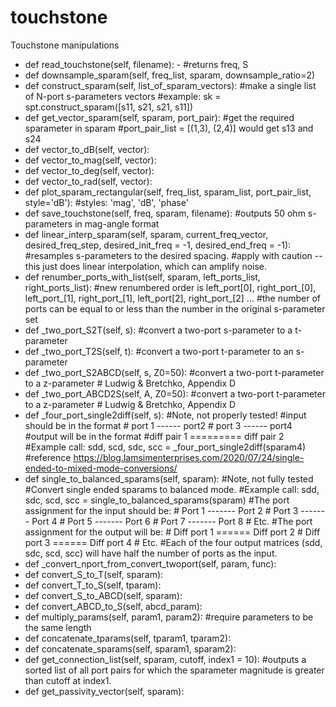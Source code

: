 # touchstone
Touchstone manipulations
- def read_touchstone(self, filename):
        - #returns freq, S
- def downsample_sparam(self, freq_list, sparam, downsample_ratio=2)
- def construct_sparam(self, list_of_sparam_vectors):
        #make a single list of N-port s-parameters vectors
        #example: sk = spt.construct_sparam([s11, s21, s21, s11])
- def get_vector_sparam(self, sparam, port_pair):
      #get the required sparameter in sparam
      #port_pair_list = [(1,3), (2,4)] would get s13 and s24
- def vector_to_dB(self, vector):
- def vector_to_mag(self, vector):
- def vector_to_deg(self, vector):
- def vector_to_rad(self, vector):
- def plot_sparam_rectangular(self, freq_list, sparam_list, port_pair_list, style='dB'):
        #styles: 'mag', 'dB', 'phase'
- def save_touchstone(self, freq, sparam, filename):
        #outputs 50 ohm s-parameters in mag-angle format
- def linear_interp_sparam(self, sparam, current_freq_vector, desired_freq_step, desired_init_freq = -1, desired_end_freq = -1):
        #resamples s-parameters to the desired spacing.
        #apply with caution -- this just does linear interpolation, which can amplify noise.
- def renumber_ports_with_list(self, sparam, left_ports_list, right_ports_list):
        #new renumbered order is left_port[0], right_port_[0], left_port_[1], right_port_[1], left_port[2], right_port_[2] ...
        #the number of ports can be equal to or less than the number in the original s-parameter set
- def _two_port_S2T(self, s):
        #convert a two-port s-parameter to a t-parameter
- def _two_port_T2S(self, t):
      #convert a two-port t-parameter to an s-parameter
- def _two_port_S2ABCD(self, s, Z0=50):
      #convert a two-port t-parameter to a z-parameter
      # Ludwig & Bretchko, Appendix D
- def _two_port_ABCD2S(self, A, Z0=50):
      #convert a two-port t-parameter to a z-parameter
      # Ludwig & Bretchko, Appendix D
- def _four_port_single2diff(self, s):
        #Note, not properly tested!
        #input should be in the format
        # port 1 ------ port2
        # port 3 ------ port4
        #output will be in the format
        #diff pair 1 ========= diff pair 2
        #Example call:      sdd, scd, sdc, scc = _four_port_single2diff(sparam4)
        #reference https://blog.lamsimenterprises.com/2020/07/24/single-ended-to-mixed-mode-conversions/
- def single_to_balanced_sparams(self, sparam):
        #Note, not fully tested
        #Convert single ended sparams to balanced mode.
        #Example call:       sdd, sdc, scd, scc = single_to_balanced_sparams(sparam)
        #The port assignment for the input should be:
        #       Port 1 ------- Port 2
        #       Port 3 ------- Port 4
        #       Port 5 ------- Port 6
        #       Port 7 ------- Port 8
        #       Etc.
        #The port assignment for the output will be:
        #       Diff port 1 ====== Diff port 2
        #       Diff port 3 ====== Diff port 4
        #       Etc.
        #Each of the four output matrices (sdd, sdc, scd, scc) will have half the number of ports as the input.
- def _convert_nport_from_convert_twoport(self, param, func):
- def convert_S_to_T(self, sparam):
- def convert_T_to_S(self, tparam):
- def convert_S_to_ABCD(self, sparam):
- def convert_ABCD_to_S(self, abcd_param):
- def multiply_params(self, param1, param2):
        #require parameters to be the same length
- def concatenate_tparams(self, tparam1, tparam2):
- def concatenate_sparams(self, sparam1, sparam2):
- def get_connection_list(self, sparam, cutoff, index1 = 10):
        #outputs a sorted list of all port pairs for which the sparameter magnitude is greater than cutoff at index1.
- def get_passivity_vector(self, sparam):

  
